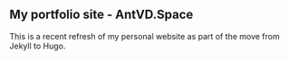 My portfolio site - AntVD.Space
---
This is a recent refresh of my personal website as part of the move from Jekyll to Hugo.

